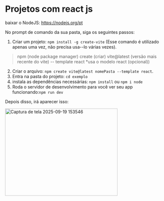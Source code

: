 # Projetos com react js
baixar o NodeJS: https://nodejs.org/pt

No prompt de comando da sua pasta, siga os seguintes passos:
1. Criar um projeto: `npm install -g create-vite` (Esse comando é utilizado apenas uma vez, não precisa usa--lo várias vezes).

> npm (node package manager) 
> create (criar)
> vite@latest (versão mais recente do vite)
> -- template react *usa o modelo react (opcional))

2. Criar o arquivo: `npm create vite@latest nomePasta --template react`.
3. Entra na pasta do projeto: `cd exemplo`
4. instala as dependências necessárias: `npm install` ou `npm i node`
5. Roda o servidor de desenvolvimento para você ver seu app funcionando:`npm run dev`

Depois disso, irá aparecer isso:

<img width="367" height="284" alt="Captura de tela 2025-09-19 153546" src="image.png" />

